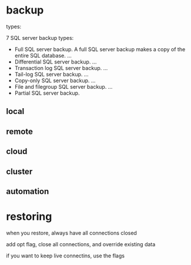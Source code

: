 # backup

types:

7 SQL server backup types:

- Full SQL server backup. A full SQL server backup makes a copy of the entire
  SQL database. ...
- Differential SQL server backup. ...
- Transaction log SQL server backup. ...
- Tail-log SQL server backup. ...
- Copy-only SQL server backup. ...
- File and filegroup SQL server backup. ...
- Partial SQL server backup.

## local

## remote

## cloud

## cluster

## automation

# restoring

when you restore, always have all connections closed

add opt flag, close all connections, and override existing data

if you want to keep live connectins, use the flags
